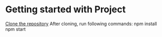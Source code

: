 # Getting started with Project
<a href="">Clone the repository</a>
After cloning, run following commands:
npm install
npm start

